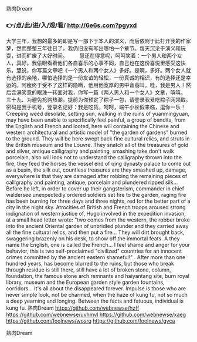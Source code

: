 
熟肉Dream




### 👉/点/此/进/入/观/看/ http://6e6s.com?pgyxd




大学三年，我想的最多的即是写一部下于本人的演义，而后依附于此打开我的作家梦，然而整整三年往日了，我仍旧没有写出哪怕一个章节。每天沉沦于演义和玩耍，进而旷废了大好时间。
　　慧还在得意呢，呵呵笑着：一个男人和两个女人，真好。我偷眼看着他们各自喜乐的心事不同，自己也在这份喜悦里感受这快乐。慧说，你写篇文章吧《一个男人和两个女人》多好。是啊，多好。两个女人就有选择的余地，哪怕选择的是一份友谊的轻松，一份真诚的相识，有的选择还是幸运的。阿瘦终于受不了这样的隐瞒，他用他宽厚的男中音高叫，哇，我是男人！然后含满笑意的眼珠一转面对我，你写一篇《两人男人和一个女人》文章，嘻嘻。
	三十九、为避免抢购热潮，提前为你预定了粽子一包，请登录我爱吃粽子网领取。密码是我手机号，登录名记好：我是吃货。呵呵，端午小长假来临，逗你一乐！
Creeping weed desolate, setting sun, walking in the ruins of yuanmingyuan, may have been unable to specifically feel painful, a group of bandits, from the English and French and looted, here will containing the Chinese and western architectural and artistic model of "the garden of gardens" burned to the ground.
They will be here swept back fine cultural relics, and struts in the British museum and the Louvre.
They snatch all of the treasures of gold and silver, antique calligraphy and painting, smashing take don't walk porcelain, also will look not to understand the calligraphy thrown into the fire, they feed the horses the vessel end of qing dynasty palace to come out as a basin, the silk out, countless treasures are they smashed up, damage, everywhere is that they are damaged after robbing the remaining pieces of calligraphy and painting, antique, porcelain and plundered ripped silk...
Before he left, in order to cover up their gangsterism, commander in chief waldersee unexpectedly ordered soldiers set fire to the garden, raging fire has been burning for three days and three nights, red for the better part of a city in the night sky.
Atrocities of British and French troops aroused strong indignation of western justice of, Hugo involved in the expedition invasion, at a small head letter wrote: "two comes from the western, the robber broke into the ancient Oriental garden of unbridled plunder and they carried away all the fine cultural relics, and then put a fire...
They will dirt brought back, swaggering brazenly on his desk, to show off the immortal feats.
A they name the English, one is called the French...
I feel shame and anger for your behavior, this is two self-proclaimed "civilized" countries for an innocent crimes committed by the ancient eastern shameful!"
.
After more than one hundred years, has become blurred to the ruins, but those who break through residue is still there, still have a lot of broken stone, column, foundation, the famous stone arch remnants and haiyantang site, burn royal library, museum and the European garden style garden fountains, corridors...
It's all about the disappeared forever.
Impulse is those who are never simple look, not be charmed, when the haze of kung fu, not so much a deep yearning and longing.
Between the facts and fatuous, individual is kung fu.
熟肉Dream https://github.com/webnewse/hzff
https://github.com/webnewse/uvhmvl
https://github.com/webnewse/xaeg
https://github.com/foolnews/wosrq
https://github.com/foolnews/gyca





熟肉Dream
